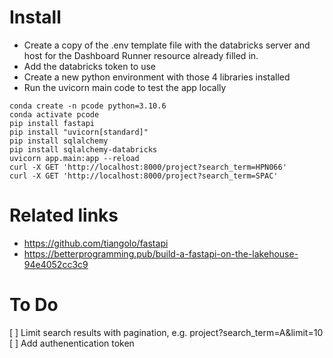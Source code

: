 # Install 

- Create a copy of the .env template file with the databricks server and host for the Dashboard Runner resource already filled in.
- Add the databricks token to use
- Create a new python environment with those 4 libraries installed
- Run the uvicorn main code to test the app locally 

```
conda create -n pcode python=3.10.6
conda activate pcode
pip install fastapi
pip install "uvicorn[standard]"
pip install sqlalchemy
pip install sqlalchemy-databricks 
uvicorn app.main:app --reload
curl -X GET 'http://localhost:8000/project?search_term=HPN066'
curl -X GET 'http://localhost:8000/project?search_term=SPAC'
```

# Related links 

- https://github.com/tiangolo/fastapi
- https://betterprogramming.pub/build-a-fastapi-on-the-lakehouse-94e4052cc3c9

# To Do

[ ] Limit search results with pagination, e.g. project?search_term=A&limit=10 
[ ] Add authenentication token 